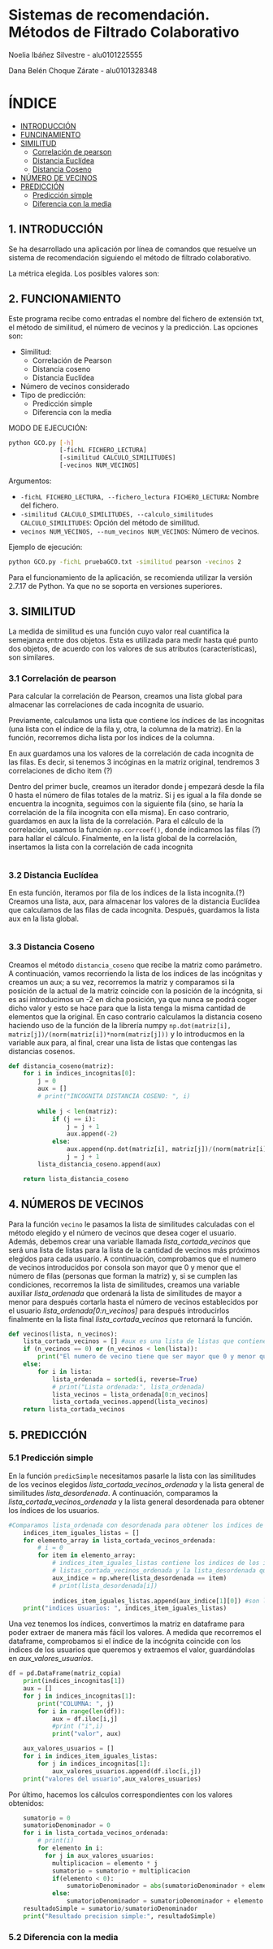 # Sistemas de recomendación. Métodos de Filtrado Colaborativo

Noelia Ibáñez Silvestre - alu0101225555

Dana Belén Choque Zárate - alu0101328348

# ÍNDICE
- [INTRODUCCIÓN](#id1)
- [FUNCINAMIENTO](#id2)
- [SIMILITUD](#id3)
  - [Correlación de pearson](#id4)
  - [Distancia Euclídea](#id5)
  - [Distancia Coseno](#id6)
- [NÚMERO DE VECINOS](#id7)
- [PREDICCIÓN](#id8)
  - [Predicción simple](#id9)
  - [Diferencia con la media](#id10)



## 1. INTRODUCCIÓN <a name="id1"></a>
Se ha desarrollado una aplicación por línea de comandos que resuelve un sistema de recomendación siguiendo el método de filtrado colaborativo. 

La métrica elegida. Los posibles valores son:



## 2. FUNCIONAMIENTO <a name="id2"></a>
Este programa recibe como entradas el nombre del fichero de extensión txt, el método de similitud, el número de vecinos y la predicción.
Las opciones son:
- Similitud:
  - Correlación de Pearson
  - Distancia coseno
  - Distancia Euclídea
- Número de vecinos considerado
- Tipo de predicción:
  - Predicción simple
  - Diferencia con la media

MODO DE EJECUCIÓN:
```bash
python GCO.py [-h]
              [-fichL FICHERO_LECTURA]
              [-similitud CALCULO_SIMILITUDES]
              [-vecinos NUM_VECINOS]
```
Argumentos:
* ```-fichL FICHERO_LECTURA, --fichero_lectura FICHERO_LECTURA```: Nombre del fichero.
* ```-similitud CALCULO_SIMILITUDES, --calculo_similitudes CALCULO_SIMILITUDES```: Opción del método de similitud.
* ```vecinos NUM_VECINOS, --num_vecinos NUM_VECINOS```: Número de vecinos.

Ejemplo de ejecución:
<!-- PONER EL DEFINITIVO -->
```bash
python GCO.py -fichL pruebaGCO.txt -similitud pearson -vecinos 2
```

Para el funcionamiento de la aplicación, se recomienda utilizar la versión 2.7.17 de Python. Ya que no se soporta en versiones superiores.



## 3. SIMILITUD <a name="id3"></a>
La medida de similitud es una función cuyo valor real cuantifica la semejanza entre dos objetos. Esta es utilizada para medir hasta qué punto dos objetos, de acuerdo con los valores de sus atributos (características), son similares.

### 3.1 Correlación de pearson <a name="id4"></a>
Para calcular la correlación de Pearson, creamos una lista global para almacenar las correlaciones de cada incognita de usuario.

Previamente, calculamos una lista que contiene los índices de las incognitas (una lista con el índice de la fila y, otra, la columna de la matriz). En la función, recorremos dicha lista por los índices de la columna.

<!-- HAY QUE REDACTARLO BIEN... -->
En aux guardamos una los valores de la correlación de cada incognita de las filas. Es decir, si tenemos 3 incóginas en la matriz original, tendremos 3 correlaciones de dicho item (?)

Dentro del primer bucle, creamos un iterador donde j empezará desde la fila 0 hasta el número de filas totales de la matriz. Si j es igual a la fila donde se encuentra la incognita, seguimos con la siguiente fila (sino, se haría la correlación de la fila incognita con ella misma). En caso contrario, guardamos en aux la lista de la correlación.
Para el cálculo de la correlación, usamos la función ```np.corrcoef()```, donde indicamos las filas (?) para hallar el cálculo.
Finalmente, en la lista global de la correlación, insertamos la lista con la correlación de cada incognita

```python

```



### 3.2 Distancia Euclídea <a name="id5"></a>
<!-- MISMA IDEA QUE LO ANTERIOR, PERO MAL REDACTADO :/ -->
En esta función, iteramos por fila de los índices de la lista incognita.(?)
Creamos una lista, aux, para almacenar los valores de la distancia Euclídea que calculamos de las filas de cada incognita. Después, guardamos la lista aux en la lista global.

```python

```


<!-- Noelia -->
### 3.3 Distancia Coseno <a name="id6"></a>
Creamos el método ```distancia_coseno``` que recibe la matriz como parámetro. A continuación, vamos recorriendo la lista de los índices de las incógnitas y creamos un aux; a su vez, recorremos la matriz y comparamos si la posición de la actual de la matriz coincide con la posición de la incógnita, si es así introducimos un -2 en dicha posición, ya que nunca se podrá coger dicho valor y esto se hace para que la lista tenga la misma cantidad de elementos que la original. En caso contrario calculamos la distancia coseno haciendo uso de la función de la librería numpy ```np.dot(matriz[i], matriz[j])/(norm(matriz[i])*norm(matriz[j]))``` y lo introducmos en la variable aux para, al final, crear una lista de listas que contengas las distancias cosenos.

```python
def distancia_coseno(matriz):
    for i in indices_incognitas[0]:
        j = 0
        aux = []
        # print("INCOGNITA DISTANCIA COSENO: ", i)  
        
        while j < len(matriz):
            if (j == i):
                j = j + 1
                aux.append(-2)
            else:
                aux.append(np.dot(matriz[i], matriz[j])/(norm(matriz[i])*norm(matriz[j])))
                j = j + 1
        lista_distancia_coseno.append(aux)

    return lista_distancia_coseno
```

## 4. NÚMEROS DE VECINOS <a name="id7"></a>
Para la función ```vecino``` le pasamos la lista de similitudes calculadas con el método elegido y el número de vecinos que desea coger el usuario. Además, debemos crear una variable llamada *lista_cortada_vecinos* que será una lista de listas para la lista de la cantidad de vecinos más próximos elegidos para cada usuario. A continuación, comprobamos que el numero de vecinos introducidos por consola son mayor que 0 y menor que el número de filas (personas que forman la matriz) y, si se cumplen las condiciones, recorremos la lista de similitudes, creamos una variable auxiliar *lista_ordenada* que ordenará la lista de similitudes de mayor a menor para después cortarla hasta el número de vecinos establecidos por el usuario *lista_ordenada[0:n_vecinos]* para después introducirlos finalmente en la lista final *lista_cortada_vecinos* que retornará la función.

```python
def vecinos(lista, n_vecinos):
    lista_cortada_vecinos = [] #aux es una lista de listas que contiene las similitudes entre vecinos "cortadas"
    if (n_vecinos == 0) or (n_vecinos < len(lista)):
        print("El numero de vecino tiene que ser mayor que 0 y menor que el numero de filas")
    else:
        for i in lista:
            lista_ordenada = sorted(i, reverse=True)
            # print("Lista ordenada:", lista_ordenada)
            lista_vecinos = lista_ordenada[0:n_vecinos]
            lista_cortada_vecinos.append(lista_vecinos)
    return lista_cortada_vecinos
```

## 5. PREDICCIÓN <a name="id8"></a>

### 5.1 Predicción simple <a name="id9"></a>
En la función ```predicSimple``` necesitamos pasarle la lista con las similitudes de los vecinos elegidos *lista_cortada_vecinos_ordenada* y la lista general de similitudes *lista_desordenada*.
A continuación, comparamos la *lista_cortada_vecinos_ordenada* y la lista general desordenada para obtener los índices de los usuarios.

```python
#Comparamos lista_ordenada con desordenada para obtener los indices de los usuarios
    indices_item_iguales_listas = []
    for elemento_array in lista_cortada_vecinos_ordenada:
        # i = 0
        for item in elemento_array:
            # indices_item_iguales_listas contiene los indices de los items que son iguales entre las
            # listas_cortada_vecinos_ordenada y la lista_desordenada que contiene todas las similitudes
            aux_indice = np.where(lista_desordenada == item)
            # print(lista_desordenada[i])
            
            indices_item_iguales_listas.append(aux_indice[1][0]) #son las columnas de los items iguales
    print("indices usuarios: ", indices_item_iguales_listas)
```
Una vez tenemos los índices, convertimos la matriz en dataframe para poder extraer de manera más fácil los valores. A medida que recorremos el dataframe, comprobamos si el índice de la incógnita coincide con los índices de los usuarios que queremos y extraemos el valor, guardándolas en *aux_valores_usuarios*. 

```python
df = pd.DataFrame(matriz_copia)
    print(indices_incognitas[1])
    aux = []
    for j in indices_incognitas[1]: 
        print("COLUMNA: ", j)
        for i in range(len(df)):
            aux = df.iloc[i,j]
            #print ("i",i)
            print("valor", aux)

    aux_valores_usuarios = []
    for i in indices_item_iguales_listas:
        for j in indices_incognitas[1]:
            aux_valores_usuarios.append(df.iloc[i,j])
    print("valores del usuario",aux_valores_usuarios)
```

Por último, hacemos los cálculos correspondientes con los valores obtenidos:

```python
    sumatorio = 0
    sumatorioDenominador = 0
    for i in lista_cortada_vecinos_ordenada:
        # print(i)
        for elemento in i:
          for j in aux_valores_usuarios:
            multiplicacion = elemento * j
            sumatorio = sumatorio + multiplicacion
            if(elemento < 0):
                sumatorioDenominador = abs(sumatorioDenominador + elemento)
            else:
                sumatorioDenominador = sumatorioDenominador + elemento
    resultadoSimple = sumatorio/sumatorioDenominador
    print("Resultado precision simple:", resultadoSimple)
```

### 5.2 Diferencia con la media <a name="id10"></a>
